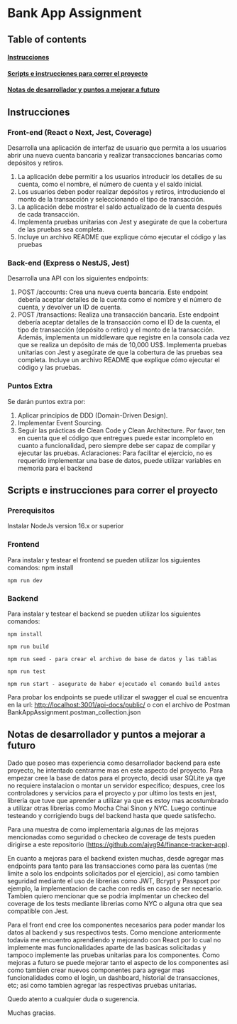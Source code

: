 # Bank App Assignment

## Table of contents

#### [Instrucciones](#instructions)

#### [Scripts e instrucciones para correr el proyecto](#scriptsAndRunInstructions)

#### [Notas de desarrollador y puntos a mejorar a futuro](#developerComments)

<a name="instructions"></a>

## Instrucciones

### Front-end (React o Next, Jest, Coverage)

Desarrolla una aplicación de interfaz de usuario que permita a los usuarios abrir una nueva cuenta bancaria y realizar transacciones bancarias como depósitos y retiros.

1. La aplicación debe permitir a los usuarios introducir los detalles de su cuenta, como el nombre, el número de cuenta y el saldo inicial.
2. Los usuarios deben poder realizar depósitos y retiros, introduciendo el monto de la transacción y seleccionando el tipo de transacción.
3. La aplicación debe mostrar el saldo actualizado de la cuenta después de cada transacción.
4. Implementa pruebas unitarias con Jest y asegúrate de que la cobertura de las pruebas sea completa.
5. Incluye un archivo README que explique cómo ejecutar el código y las pruebas

### Back-end  (Express o NestJS, Jest)

Desarrolla una API con los siguientes endpoints:

1. POST /accounts: Crea una nueva cuenta bancaria. Este endpoint debería aceptar detalles de la cuenta como el nombre y el número de cuenta, y devolver un ID de cuenta.
2. POST /transactions: Realiza una transacción bancaria. Este endpoint debería aceptar detalles de la transacción como el ID de la cuenta, el tipo de transacción (depósito o retiro) y el monto de la transacción.
Además, implementa un middleware que registre en la consola cada vez que se realiza un depósito de más de 10,000 US$.
Implementa pruebas unitarias con Jest y asegúrate de que la cobertura de las pruebas sea
completa. Incluye un archivo README que explique cómo ejecutar el código y las pruebas.

### Puntos Extra

Se darán puntos extra por:

1. Aplicar principios de DDD (Domain-Driven Design).
2. Implementar Event Sourcing.
3. Seguir las prácticas de Clean Code y Clean Architecture.
Por favor, ten en cuenta que el código que entregues puede estar incompleto en cuanto a
funcionalidad, pero siempre debe ser capaz de compilar y ejecutar las pruebas.
Aclaraciones: Para facilitar el ejercicio, no es requerido implementar una base de datos, puede
utilizar variables en memoria para el backend

<a name="scriptsAndRunInstructions"></a>

## Scripts e instrucciones para correr el proyecto

### Prerequisitos

Instalar NodeJs version 16.x or superior

### Frontend

Para instalar y testear el frontend se pueden utilizar los siguientes comandos:
    npm install
    
    npm run dev

### Backend

Para instalar y testear el backend se pueden utilizar los siguientes comandos:

    npm install
    
    npm run build
    
    npm run seed - para crear el archivo de base de datos y las tablas
    
    npm run test
    
    npm run start - asegurate de haber ejecutado el comando build antes

Para probar los endpoints se puede utilizar el swagger el cual se encuentra en la url: <http://localhost:3001/api-docs/public/> o con el archivo de Postman BankAppAssignment.postman_collection.json

<a name="developerComments"></a>

## Notas de desarrollador y puntos a mejorar a futuro

Dado que poseo mas experiencia como desarrollador backend para este proyecto, he intentado centrarme mas en este aspecto del proyecto.
Para empezar cree la base de datos para el proyecto, decidi usar SQLite ya qye no requiere instalacion o montar un servidor especifico; despues, cree los controladores y servicios para el proyecto y por ultimo los tests en jest, libreria que tuve que aprender a utilizar ya que es estoy mas acostumbrado a utilizar otras librerias como Mocha Chai Sinon y NYC. Luego continue testeando y corrigiendo bugs del backend hasta que quede satisfecho.

Para una muestra de como implementaria algunas de las mejoras mencionadas como seguridad o checkeo de coverage  de tests pueden dirigirse a este repositorio (<https://github.com/ajvg94/finance-tracker-app>).

En cuanto a mejoras para el backend existen muchas, desde agregar mas endpoints para tanto para las transacciones como para las cuentas (me limite a solo los endpoints solicitados por el ejercicio), asi como tambien seguridad mediante el uso de librerias como JWT, Bcrypt y Passport por ejemplo, la implementacion de cache con redis en caso de ser necesario. Tambien quiero mencionar que se podria implmentar un checkeo del coverage de los tests mediante librerias como NYC o alguna otra que sea compatible con Jest.

Para el front end cree los componentes necesarios para poder mandar los datos al backend y sus respectivos tests.
Como mencione anteriormente todavia me encuentro aprendiendo y mejorando con React por lo cual no implemente mas funcionalidades aparte de las basicas solicitadas y tampoco implemente las pruebas unitarias para los componentes.
Como mejoras a futuro se puede mejorar tanto el aspecto de los componentes asi como tambien crear nuevos componentes para agregar mas funcionalidades como el login, un dashboard, historial de transacciones, etc; asi como tambien agregar las respectivas pruebas unitarias.

Quedo atento a cualquier duda o sugerencia.

Muchas gracias.